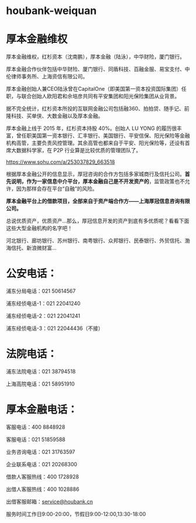 # houbank-weiquan
# 厚本金融维权

厚本金融维权，红杉资本（沈南鹏），厚本金融（陆泳），中华财险，厦门银行。

厚本金融合作伙伴包括中华财险、厦门银行、同盾科技、百融金服、易宝支付、中伦律师事务所、上海资信有限公司。

厚本金融创始人兼CEO陆泳曾在CapitalOne（即美国第一资本投资国际集团）任职，与联合创始人欧阳君和佘培彦共同有平安集团和阳光保险集团从业背景。

据不完全统计，红杉资本所投的互联网金融公司包括融360、拍拍贷、随手记、前隆科技、买单侠、大数金融以及厚本金融。

厚本金融上线于 2015 年，红杉资本持股 40%。创始人 LU YONG 的履历很丰富，曾任职美国第一资本银行、汇丰银行、美国银行、平安信保、阳光保险等金融机构高管，主要负责风控管理。其余高管也都来自于平安、阳光保险等，还设有首席大数据科学家，在 P2P 行业算是比较优质的管理团队了。

https://www.sohu.com/a/253037829_663518

根据厚本金融公开的信息显示，厚冠咨询的合作方包括多家城商行及信托公司。**首先说明，作为一家信息中介平台，厚本金融自己是不开发资产的**，监管政策也不允许，因为那样会存在平台“自融”的风险。

**厚本金融平台上的借款项目，全部来自于资产端合作方——上海厚冠信息咨询有限公司。**

总说优质资产，优质资产…那么，厚冠信息开发的资产到底有多优质呢？看看下面这些大型金融机构的名字吧！

河北银行、廊坊银行、苏州银行、南粤银行、众邦银行、民泰银行、外贸信托、渤海信托、新浪微财富…

# 公安电话：

浦东分局电话：021 50614567

浦东经侦电话-1：021 22041240 

浦东经侦电话-2：021 22041241

浦东经侦电话-3：021 22044436（不接）

# 法院电话：

浦东法院电话：021 38794518

上海高院电话：021 58951910

# 厚本金融电话：

客服电话：400 8848928

客服电话：021 51859588

业务咨询电话：021 31763597

企业联系电话：021 20268300

借款人客服热线：400 1728928

出借人客服热线：400 1028886

出借客服邮箱：service@houbank.cn

服务时间工作日9:00-20:00，节假日9:00-12:00,13:30-18:00
